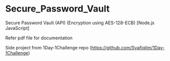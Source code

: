 # Secure_Password_Vault
Secure Password Vault (API) (Encryption using AES-128-ECB) [Node.js JavaScript] 

Refer pdf file for documentation

Side project from 1Day-1Challenge repo (https://github.com/Syafiqlim/1Day-1Challenge)
